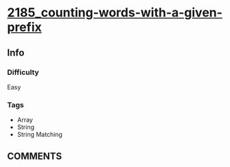 # [2185_counting-words-with-a-given-prefix](https://leetcode.com/problems/counting-words-with-a-given-prefix/)

## Info

### Difficulty

Easy

### Tags

- Array
- String
- String Matching

## __COMMENTS__

> 
